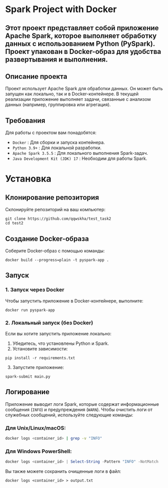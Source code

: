 # Spark Project with Docker

## Этот проект представляет собой приложение Apache Spark, которое выполняет обработку данных с использованием Python (PySpark). Проект упакован в Docker-образ для удобства развертывания и выполнения.

## Описание проекта
Проект использует Apache Spark для обработки данных. Он может быть запущен как локально, так и в Docker-контейнере. В текущей реализации приложение выполняет задачи, связанные с анализом данных (например, группировка или агрегация).

## Требования
Для работы с проектом вам понадобятся:
* `Docker` : Для сборки и запуска контейнера.
* `Python 3.9+` : Для локальной разработки.
* `Apache Spark 3.5.5` : Для локального выполнения Spark-задач.
* `Java Development Kit (JDK) 17` : Необходим для работы Spark.

# Установка

## Клонирование репозитория

Склонируйте репозиторий на ваш компьютер:

```
git clone https://github.com/qqwskha/test_task2 
cd test2
```

## Создание Docker-образа

Соберите Docker-образ с помощью команды:

```
docker build --progress=plain -t pyspark-app .
```

## Запуск

### 1. Запуск через Docker

Чтобы запустить приложение в Docker-контейнере, выполните:

```docker run pyspark-app```

### 2. Локальный запуск (без Docker)

Если вы хотите запустить приложение локально:

1. Убедитесь, что установлены Python и Spark.
2. Установите зависимости:
```
pip install -r requirements.txt
```
3. Запустите приложение:

```
spark-submit main.py
```

## Логирование

Приложение выводит логи Spark, которые содержат информационные сообщения (`INFO`) и предупреждения (`WARN`). Чтобы очистить логи от служебных сообщений, используйте следующие команды:
### Для Unix/Linux/macOS:
```bash
docker logs <container_id> | grep -v "INFO"
```

### Для Windows PowerShell:

```powershell
docker logs <container_id> | Select-String -Pattern "INFO" -NotMatch
```

Вы также можете сохранить очищенные логи в файл:
```
docker logs <container_id> > output.txt
```



